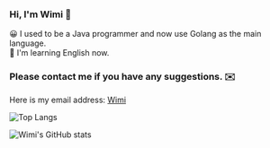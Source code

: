 ### Hi, I'm Wimi 👋
😀 I used to be a Java programmer and now use Golang as the main language.</br>
📖 I'm learning English now.
### Please contact me if you have any suggestions. ✉️
Here is my email address: <a href="mailto:qmdx00@gmail.com">Wimi</a>

![Top Langs](https://github-readme-stats.vercel.app/api/top-langs/?username=qmdx00&layout=compact&hide=html&show_icons=true&hide_title=true)

![Wimi's GitHub stats](https://github-readme-stats.vercel.app/api?username=qmdx00&&show_icons=true&hide=contribs,prs&hide_title=true)
